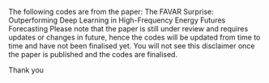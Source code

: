 The following codes are from the paper: The FAVAR Surprise: Outperforming Deep Learning in High-Frequency Energy Futures Forecasting
Please note that the paper is still under review and requires updates or changes in future, hence the codes will be updated from time to time and have not been finalised yet.
You will not see this disclaimer once the paper is published and the codes are finalised.

Thank you
